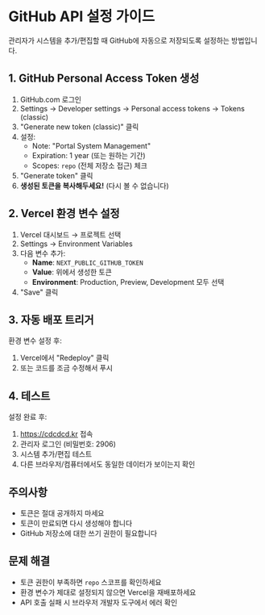 # GitHub API 설정 가이드

관리자가 시스템을 추가/편집할 때 GitHub에 자동으로 저장되도록 설정하는 방법입니다.

## 1. GitHub Personal Access Token 생성

1. GitHub.com 로그인
2. Settings → Developer settings → Personal access tokens → Tokens (classic)
3. "Generate new token (classic)" 클릭
4. 설정:
   - Note: "Portal System Management"
   - Expiration: 1 year (또는 원하는 기간)
   - Scopes: `repo` (전체 저장소 접근) 체크
5. "Generate token" 클릭
6. **생성된 토큰을 복사해두세요!** (다시 볼 수 없습니다)

## 2. Vercel 환경 변수 설정

1. Vercel 대시보드 → 프로젝트 선택
2. Settings → Environment Variables
3. 다음 변수 추가:
   - **Name**: `NEXT_PUBLIC_GITHUB_TOKEN`
   - **Value**: 위에서 생성한 토큰
   - **Environment**: Production, Preview, Development 모두 선택
4. "Save" 클릭

## 3. 자동 배포 트리거

환경 변수 설정 후:
1. Vercel에서 "Redeploy" 클릭
2. 또는 코드를 조금 수정해서 푸시

## 4. 테스트

설정 완료 후:
1. https://cdcdcd.kr 접속
2. 관리자 로그인 (비밀번호: 2906)
3. 시스템 추가/편집 테스트
4. 다른 브라우저/컴퓨터에서도 동일한 데이터가 보이는지 확인

## 주의사항

- 토큰은 절대 공개하지 마세요
- 토큰이 만료되면 다시 생성해야 합니다
- GitHub 저장소에 대한 쓰기 권한이 필요합니다

## 문제 해결

- 토큰 권한이 부족하면 `repo` 스코프를 확인하세요
- 환경 변수가 제대로 설정되지 않으면 Vercel을 재배포하세요
- API 호출 실패 시 브라우저 개발자 도구에서 에러 확인
